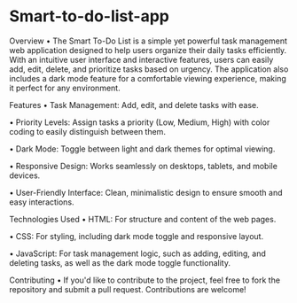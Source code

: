 # Smart-to-do-list-app
  Overview
•	The Smart To-Do List is a simple yet powerful task management web application designed to help users organize their daily tasks efficiently. With an intuitive user interface and interactive features, users can easily add, edit, delete, and prioritize tasks based on urgency. The application also includes a dark mode feature for a comfortable viewing experience, making it perfect for any environment.

  Features
•	Task Management: Add, edit, and delete tasks with ease.

•	Priority Levels: Assign tasks a priority (Low, Medium, High) with color coding to easily distinguish between them.

•	Dark Mode: Toggle between light and dark themes for optimal viewing.

•	Responsive Design: Works seamlessly on desktops, tablets, and mobile devices.

•	User-Friendly Interface: Clean, minimalistic design to ensure smooth and easy interactions.

  Technologies Used
•	HTML: For structure and content of the web pages.

•	CSS: For styling, including dark mode toggle and responsive layout.

•	JavaScript: For task management logic, such as adding, editing, and deleting tasks, as well as the dark mode toggle functionality.



  Contributing
•	If you'd like to contribute to the project, feel free to fork the repository and submit a pull request. Contributions are welcome!
